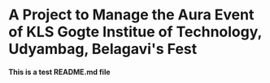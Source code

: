 # A Project to Manage the Aura Event of KLS Gogte Institue of Technology, Udyambag, Belagavi's Fest

#### This is a test README.md file
